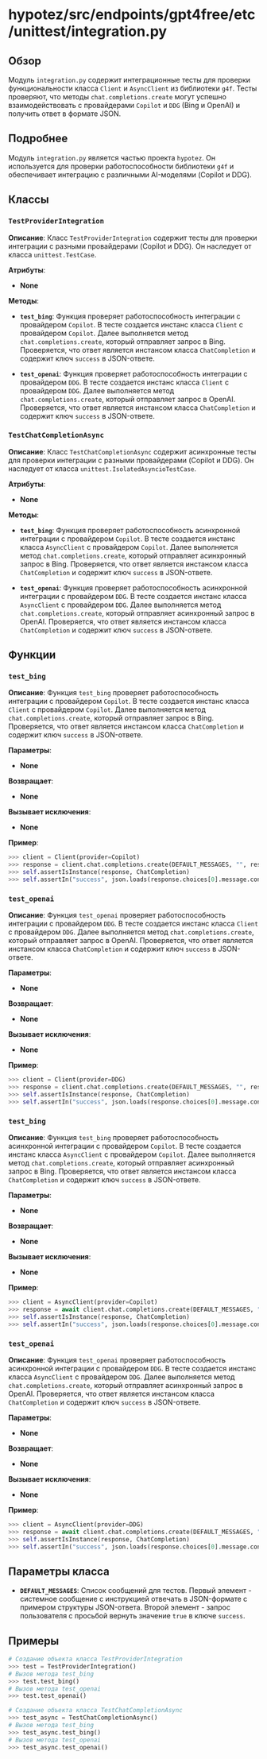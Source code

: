 # hypotez/src/endpoints/gpt4free/etc/unittest/integration.py

## Обзор

Модуль `integration.py`  содержит интеграционные тесты для проверки функциональности  класса `Client`  и  `AsyncClient`  из библиотеки `g4f`.  Тесты проверяют, что методы  `chat.completions.create`  могут успешно взаимодействовать с  провайдерами  `Copilot`  и  `DDG`  (Bing и OpenAI)  и  получить  ответ  в  формате  JSON. 

## Подробнее 

Модуль `integration.py` является  частью  проекта  `hypotez`.  Он  используется  для  проверки  работоспособности  библиотеки  `g4f`  и  обеспечивает  интеграцию  с  различными  AI-моделями  (Copilot  и  DDG).  

## Классы

### `TestProviderIntegration`

**Описание**:  Класс `TestProviderIntegration`  содержит  тесты  для  проверки  интеграции  с  разными  провайдерами  (Copilot  и  DDG).  Он  наследует  от  класса  `unittest.TestCase`.

**Атрибуты**:

 - **None**

**Методы**:

 - **`test_bing`**:  Функция  проверяет  работоспособность  интеграции  с  провайдером  `Copilot`.  В  тесте  создается  инстанс  класса  `Client`  с  провайдером  `Copilot`.  Далее  выполняется  метод  `chat.completions.create`,  который  отправляет  запрос  в  Bing.  Проверяется,  что  ответ  является  инстансом  класса  `ChatCompletion`  и  содержит  ключ  `success`  в  JSON-ответе.

 - **`test_openai`**:  Функция  проверяет  работоспособность  интеграции  с  провайдером  `DDG`.  В  тесте  создается  инстанс  класса  `Client`  с  провайдером  `DDG`.  Далее  выполняется  метод  `chat.completions.create`,  который  отправляет  запрос  в  OpenAI.  Проверяется,  что  ответ  является  инстансом  класса  `ChatCompletion`  и  содержит  ключ  `success`  в  JSON-ответе. 

### `TestChatCompletionAsync`

**Описание**:  Класс `TestChatCompletionAsync`  содержит  асинхронные  тесты  для  проверки  интеграции  с  разными  провайдерами  (Copilot  и  DDG).  Он  наследует  от  класса  `unittest.IsolatedAsyncioTestCase`.

**Атрибуты**:

 - **None**

**Методы**:

 - **`test_bing`**:  Функция  проверяет  работоспособность  асинхронной  интеграции  с  провайдером  `Copilot`.  В  тесте  создается  инстанс  класса  `AsyncClient`  с  провайдером  `Copilot`.  Далее  выполняется  метод  `chat.completions.create`,  который  отправляет  асинхронный  запрос  в  Bing.  Проверяется,  что  ответ  является  инстансом  класса  `ChatCompletion`  и  содержит  ключ  `success`  в  JSON-ответе.

 - **`test_openai`**:  Функция  проверяет  работоспособность  асинхронной  интеграции  с  провайдером  `DDG`.  В  тесте  создается  инстанс  класса  `AsyncClient`  с  провайдером  `DDG`.  Далее  выполняется  метод  `chat.completions.create`,  который  отправляет  асинхронный  запрос  в  OpenAI.  Проверяется,  что  ответ  является  инстансом  класса  `ChatCompletion`  и  содержит  ключ  `success`  в  JSON-ответе.

## Функции

### `test_bing`

**Описание**:  Функция  `test_bing`  проверяет  работоспособность  интеграции  с  провайдером  `Copilot`.  В  тесте  создается  инстанс  класса  `Client`  с  провайдером  `Copilot`.  Далее  выполняется  метод  `chat.completions.create`,  который  отправляет  запрос  в  Bing.  Проверяется,  что  ответ  является  инстансом  класса  `ChatCompletion`  и  содержит  ключ  `success`  в  JSON-ответе. 

**Параметры**:

 - **None**

**Возвращает**:

 - **None**

**Вызывает исключения**:

 - **None**

**Пример**:

```python
>>> client = Client(provider=Copilot)
>>> response = client.chat.completions.create(DEFAULT_MESSAGES, "", response_format={"type": "json_object"})
>>> self.assertIsInstance(response, ChatCompletion)
>>> self.assertIn("success", json.loads(response.choices[0].message.content))
```

### `test_openai`

**Описание**:  Функция  `test_openai`  проверяет  работоспособность  интеграции  с  провайдером  `DDG`.  В  тесте  создается  инстанс  класса  `Client`  с  провайдером  `DDG`.  Далее  выполняется  метод  `chat.completions.create`,  который  отправляет  запрос  в  OpenAI.  Проверяется,  что  ответ  является  инстансом  класса  `ChatCompletion`  и  содержит  ключ  `success`  в  JSON-ответе. 

**Параметры**:

 - **None**

**Возвращает**:

 - **None**

**Вызывает исключения**:

 - **None**

**Пример**:

```python
>>> client = Client(provider=DDG)
>>> response = client.chat.completions.create(DEFAULT_MESSAGES, "", response_format={"type": "json_object"})
>>> self.assertIsInstance(response, ChatCompletion)
>>> self.assertIn("success", json.loads(response.choices[0].message.content))
```

### `test_bing`

**Описание**:  Функция  `test_bing`  проверяет  работоспособность  асинхронной  интеграции  с  провайдером  `Copilot`.  В  тесте  создается  инстанс  класса  `AsyncClient`  с  провайдером  `Copilot`.  Далее  выполняется  метод  `chat.completions.create`,  который  отправляет  асинхронный  запрос  в  Bing.  Проверяется,  что  ответ  является  инстансом  класса  `ChatCompletion`  и  содержит  ключ  `success`  в  JSON-ответе. 

**Параметры**:

 - **None**

**Возвращает**:

 - **None**

**Вызывает исключения**:

 - **None**

**Пример**:

```python
>>> client = AsyncClient(provider=Copilot)
>>> response = await client.chat.completions.create(DEFAULT_MESSAGES, "", response_format={"type": "json_object"})
>>> self.assertIsInstance(response, ChatCompletion)
>>> self.assertIn("success", json.loads(response.choices[0].message.content))
```

### `test_openai`

**Описание**:  Функция  `test_openai`  проверяет  работоспособность  асинхронной  интеграции  с  провайдером  `DDG`.  В  тесте  создается  инстанс  класса  `AsyncClient`  с  провайдером  `DDG`.  Далее  выполняется  метод  `chat.completions.create`,  который  отправляет  асинхронный  запрос  в  OpenAI.  Проверяется,  что  ответ  является  инстансом  класса  `ChatCompletion`  и  содержит  ключ  `success`  в  JSON-ответе. 

**Параметры**:

 - **None**

**Возвращает**:

 - **None**

**Вызывает исключения**:

 - **None**

**Пример**:

```python
>>> client = AsyncClient(provider=DDG)
>>> response = await client.chat.completions.create(DEFAULT_MESSAGES, "", response_format={"type": "json_object"})
>>> self.assertIsInstance(response, ChatCompletion)
>>> self.assertIn("success", json.loads(response.choices[0].message.content))
```

## Параметры класса
 - **`DEFAULT_MESSAGES`**:  Список  сообщений  для  тестов.  Первый  элемент  -  системное  сообщение  с  инструкцией  отвечать  в  JSON-формате  с  примером  структуры  JSON-ответа.  Второй  элемент  -  запрос  пользователя  с  просьбой  вернуть  значение  `true`  в  ключе  `success`.

## Примеры 

```python
# Создание объекта класса TestProviderIntegration
>>> test = TestProviderIntegration()
# Вызов метода test_bing
>>> test.test_bing()
# Вызов метода test_openai
>>> test.test_openai()

# Создание объекта класса TestChatCompletionAsync
>>> test_async = TestChatCompletionAsync()
# Вызов метода test_bing
>>> test_async.test_bing()
# Вызов метода test_openai
>>> test_async.test_openai()